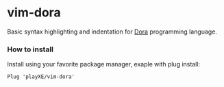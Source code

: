 # vim-dora

Basic syntax highlighting and indentation for [Dora](https://github.com/dinfuehr/dora) programming language.

### How to install
Install using your favorite package manager, exaple with plug install:
```vim
Plug 'playXE/vim-dora'
```

